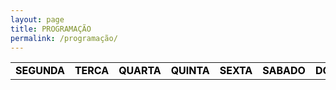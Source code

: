 ```yaml
---
layout: page
title: PROGRAMAÇÃO
permalink: /programação/
---
```

<table class="days" style="width:100%">
  <tr>
    <td class="segunda" onclick="selectDay('segunda')">SEGUNDA</td>
    <td class="terca" onclick="selectDay('terca')">TERCA</td>
    <td class="quarta" onclick="selectDay('quarta')">QUARTA</td>
    <td class="quinta" onclick="selectDay('quinta')">QUINTA</td>
    <td class="sexta" onclick="selectDay('sexta')">SEXTA</td>
    <td class="sabado" onclick="selectDay('sabado')">SABADO</td>
    <td class="domingo" onclick="selectDay('domingo')">DOMINGO</td>
  </tr>
</table>
<!-- nao mexer -->
<div class="prog">
  <div class="segunda">
  <img src="/imagens/"music-nonstop.png"alt="MÚSIC NONSTOP"
  <img src="/imagens/"atarte.png" alt="A TARDE">
  <img src="/imagens/"anoite.png" alt="A NOITE">
  <img src="/imagens/"rgththh.png" alt="MÚSIC NONSTOP">
  </div>
  <div class="terca">
  <img src="/imagens/"ggfffff.png"alt="MÚSIC NONSTOP"
  <img src="/imagens/"atarte.png" alt="A TARDE">
  <img src="/imagens/"anoite.png" alt="A NOITE">
  <img src="/imagens/"rgththh.png" alt="MÚSIC NONSTOP">  
  </div>
  <div class="quarta">
  <img src="/imagens/"ggfffff.png"alt="MÚSIC NONSTOP"
  <img src="/imagens/"atarte.png" alt="A TARDE">
  <img src="/imagens/"anoite.png" alt="A NOITE">
  <img src="/imagens/"rgththh.png" alt="MÚSIC NONSTOP">
  </div>
  <div class="quinta">
  <img src="/imagens/"ggfffff.png"alt="MÚSIC NONSTOP"
  <img src="/imagens/"atarte.png" alt="A TARDE">
  <img src="/imagens/"anoite.png" alt="A NOITE">
  <img src="/imagens/"rgththh.png" alt="MÚSIC NONSTOP">
  </div>
  <div class="sexta">
  <img src="/imagens/"ggfffff.png"alt="MÚSIC NONSTOP"
  <img src="/imagens/"atarte.png" alt="A TARDE">
  <img src="/imagens/"anoite.png" alt="A NOITE">
  <img src="/imagens/"rgththh.png" alt="MÚSIC NONSTOP">
  </div>
  <div class="sabado">
  <img src="/imagens/"ggfffff.png"alt="MÚSIC NONSTOP"
  <img src="/imagens/"fgfggfhgh.png" alt="AGENDA DA SEMANA">
  <img src="/imagens/"fgfggfhgh.png" alt="MÚSICA SEM PARAR">
  <img src="/imagens/"ghgfhgjjghj.png" alt="DANCE MÚSIC">
  <img src="/imagens/"rgththh.png"alt="MÚSIC NONSTOP"
  </div>
  <div class="domingo">
  img src="/imagens/"ggfffff.png"alt="MÚSIC NONSTOP"
  <img src="/imagens/"fgfggfhgh.png" alt="AGENDA DA SEMANA">
  <img src="/imagens/"fgfggfhgh.png" alt="MÚSICA SEM PARAR">
  <img src="/imagens/"ghgfhgjjghj.png" alt="DANCE MÚSIC">
  <img src="/imagens/"rgththh.png"alt="MÚSIC NONSTOP"
  </div>
</div>
<!-- nao mexer -->
<script>
  var allDays = document.querySelectorAll('.days tr td');
  var allProg = document.querySelectorAll('.prog div');
  function selectDay(day){
    var selectedDay = document.querySelector('.days tr td.'+day);
    var selectedProg = document.querySelector('.prog div.'+day);
    for (var i = 0; i < allDays.length; i++) {
      allDays[i].classList.remove('selected');
      allProg[i].classList.remove('selected');
    }
    selectedDay.classList.add('selected');
    selectedProg.classList.add('selected');
  }
  var today = new Date().getDay();
  var dayOfTheWeek = today === 0 ? 6 : today-1;
  allProg[dayOfTheWeek].classList.add('selected');
  allDays[dayOfTheWeek].classList.add('selected');
</script>
<style>
  .days tr td{
    border: 0;
    text-align: center;
    font-weight: bold;
    cursor: pointer;
    color: black;
    background-color: none;
  }
  .days tr td.selected{
    color: white;
    background-color: #0092ca;
  }
  .prog div{
    display: none;
  }
  .prog div.selected{
    display: block;
  }
</style>
<!-- nao mexer -->
